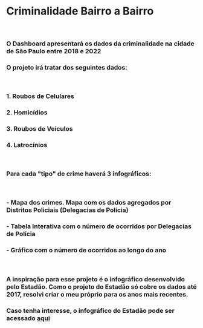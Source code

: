 
<h1>Criminalidade Bairro a Bairro </h1> 
<br>

### O Dashboard apresentará os dados da criminalidade na cidade de São Paulo entre 2018 e 2022


### O projeto irá tratar dos seguintes dados:
<br>

### 1. Roubos de Celulares
###  2. Homicídios
###  3. Roubos de Veículos
###  4. Latrocínios
<br>

### Para cada "tipo" de crime haverá 3 infográficos:
<br>

###  - Mapa dos crimes. Mapa com os dados agregados por Distritos Policiais (Delegacias de Polícia)
###  - Tabela Interativa com o número de ocorridos por Delegacias de Polícia
###  - Gráfico com o número de ocorridos ao longo do ano
<br>

### A inspiração para esse projeto é o infográfico desenvolvido pelo Estadão. Como o projeto do Estadão só cobre os dados até 2017, resolvi criar o meu próprio para os anos mais recentes.

### Caso tenha interesse, o infográfico do Estadão pode ser acessado [aqui](https://infograficos.estadao.com.br/cidades/criminalidade-bairro-a-bairro/)
 
 
